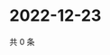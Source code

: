 # 2022-12-23

共 0 条

<!-- BEGIN WEIBO -->
<!-- 最后更新时间 Fri Dec 23 2022 16:16:51 GMT+0800 (China Standard Time) -->

<!-- END WEIBO -->
